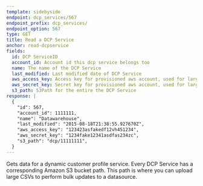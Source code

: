 ```yaml
---
template: sidebyside
endpoint: dcp_services/567
endpoint_prefix: dcp_services/
endpoint_option: 567
type: GET
title: Read a DCP Service
anchor: read-dcpservice
fields:
  id: DCP ServiceID
  account_id: Account id this dcp service belongs too
  name: The name of the DCP Service
  last_modified: Last modified date of DCP Service
  aws_access_key: Access key for provisioned aws account, used for large bulk updates
  aws_secret_key: Secret key for provisioned aws account, used for large bulk updates
  s3_path: S3Path for the entire the DCP Service
response: |
  {
    "id": 567,
    "account_id": 1111111,
    "name": "Datawarehouse",
    "last_modified": "2015-08-18T21:38:55.927670Z",
    "aws_access_key": "123423asfakedf12vh451234",
    "aws_secret_key": "1234fake12341asdfas234zc",
    "s3_path": "dcp/11111111",
  }
---
```


Gets data for a dynamic customer profile service. Every DCP Service has a corresponding Amazon S3 bucket path. This path is where you can upload large CSVs to perform bulk updates to a datasource.
